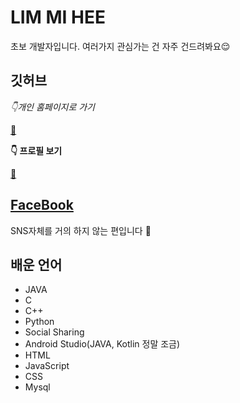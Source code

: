 # LIM MI HEE


초보 개발자입니다. 여러가지 관심가는 건 자주 건드려봐요😌


## 깃허브
*👇개인 홈페이지로 가기* 

[🐑](https://limmihee.github.io/)

**👇 프로필 보기**  

[💾](https://github.com/LIMMIHEE)


## [FaceBook](https://www.facebook.com/profile.php?id=100018210523134&ref=bookmarks)
SNS자체를 거의 하지 않는 편입니다 🙌


## 배운 언어
- JAVA
- C
- C++
- Python
- Social Sharing
- Android Studio(JAVA, Kotlin 정말 조금)
- HTML
- JavaScript 
- CSS
- Mysql 

